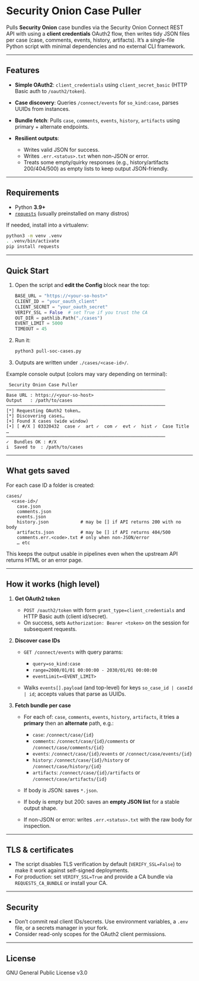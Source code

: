 # Security Onion Case Puller

Pulls **Security Onion** case bundles via the Security Onion Connect REST API with using a **client credentials** OAuth2 flow, then writes tidy JSON files per case (case, comments, events, history, artifacts). It’s a single-file Python script with minimal dependencies and no external CLI framework.

---

## Features

* **Simple OAuth2**: `client_credentials` using `client_secret_basic` (HTTP Basic auth to `/oauth2/token`).
* **Case discovery**: Queries `/connect/events` for `so_kind:case`, parses UUIDs from instances.
* **Bundle fetch**: Pulls `case`, `comments`, `events`, `history`, `artifacts` using primary + alternate endpoints.
* **Resilient outputs**:

  * Writes valid JSON for success.
  * Writes `.err.<status>.txt` when non-JSON or error.
  * Treats some empty/quirky responses (e.g., history/artifacts 200/404/500) as empty lists to keep output JSON-friendly.

---

## Requirements

* Python **3.9+**
* [`requests`](https://pypi.org/project/requests/) (usually preinstalled on many distros)

If needed, install into a virtualenv:

```bash
python3 -m venv .venv
. .venv/bin/activate
pip install requests
```

---

## Quick Start

1. Open the script and **edit the Config** block near the top:

   ```python
   BASE_URL = "https://<your-so-host>"
   CLIENT_ID = "your_oauth_client"
   CLIENT_SECRET = "your_oauth_secret"
   VERIFY_SSL = False  # set True if you trust the CA
   OUT_DIR = pathlib.Path("./cases")
   EVENT_LIMIT = 5000
   TIMEOUT = 45
   ```
2. Run it:

   ```bash
   python3 pull-soc-cases.py
   ```
3. Outputs are written under `./cases/<case-id>/`.

Example console output (colors may vary depending on terminal):

```
 Security Onion Case Puller
────────────────────────────────────────────────────────────
Base URL : https://<your-so-host>
Output   : /path/to/cases
────────────────────────────────────────────────────────────
[*] Requesting OAuth2 token…
[*] Discovering cases…
[+] Found X cases (wide window)
[•] [ #/X ] 03320432  case ✓  art ✓  com ✓  evt ✓  hist ✓  Case Title
…
────────────────────────────────────────────────────────────
✓  Bundles OK : #/X
i  Saved to  : /path/to/cases
```

---

## What gets saved

For each case ID a folder is created:

```
cases/
  <case-id>/
    case.json
    comments.json
    events.json
    history.json            # may be [] if API returns 200 with no body
    artifacts.json          # may be [] if API returns 404/500
    comments.err.<code>.txt # only when non-JSON/error
    … etc
```

This keeps the output usable in pipelines even when the upstream API returns HTML or an error page.

---

## How it works (high level)

1. **Get OAuth2 token**

   * `POST /oauth2/token` with form `grant_type=client_credentials` and HTTP Basic auth (client id/secret).
   * On success, sets `Authorization: Bearer <token>` on the session for subsequent requests.

2. **Discover case IDs**

   * `GET /connect/events` with query params:

     * `query=so_kind:case`
     * `range=2000/01/01 00:00:00 - 2030/01/01 00:00:00`
     * `eventLimit=<EVENT_LIMIT>`
   * Walks `events[].payload` (and top-level) for keys `so_case_id | caseId | id`; accepts values that parse as UUIDs.

3. **Fetch bundle per case**

   * For each of: `case`, `comments`, `events`, `history`, `artifacts`, it tries a **primary** then an **alternate** path, e.g.:

     * `case`: `/connect/case/{id}`
     * `comments`: `/connect/case/{id}/comments` or `/connect/case/comments/{id}`
     * `events`: `/connect/case/{id}/events` or `/connect/case/events/{id}`
     * `history`: `/connect/case/{id}/history` or `/connect/case/history/{id}`
     * `artifacts`: `/connect/case/{id}/artifacts` or `/connect/case/artifacts/{id}`
   * If body is JSON: saves `*.json`.
   * If body is empty but 200: saves an **empty JSON list** for a stable output shape.
   * If non-JSON or error: writes `.err.<status>.txt` with the raw body for inspection.

---

## TLS & certificates

* The script disables TLS verification by default (`VERIFY_SSL=False`) to make it work against self-signed deployments.
* For production: set `VERIFY_SSL=True` and provide a CA bundle via `REQUESTS_CA_BUNDLE` or install your CA.

---

## Security

* Don’t commit real client IDs/secrets. Use environment variables, a `.env` file, or a secrets manager in your fork.
* Consider read-only scopes for the OAuth2 client permissions.

---

## License

GNU General Public License v3.0
